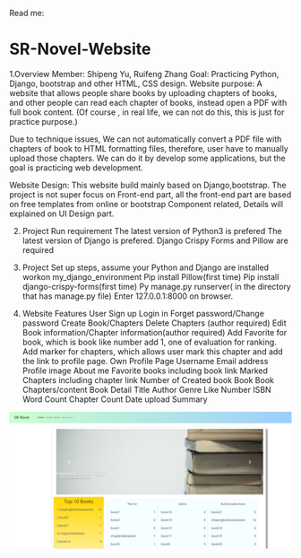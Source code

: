 Read me:
# SR-Novel-Website
1.Overview 
Member:    Shipeng Yu, Ruifeng Zhang
Goal:     Practicing Python, Django, bootstrap and other HTML, CSS design.
Website purpose:    	A website that allows people share books by uploading chapters of books, and other people can read each chapter of books, instead open a PDF with full book content. 
 (Of course , in real life, we can not do this, this is just for practice purpose.)

Due to technique issues, We can not automatically convert a PDF file with chapters of book to  HTML formatting files, therefore, user have to manually upload those chapters. We can do it by develop some applications, but the goal is practicing web development.

Website Design:	This website build mainly based on Django,bootstrap. The project is not super focus on Front-end part, all the front-end part are based on free templates from online or bootstrap Component related, Details will explained on UI Design part.

2. Project Run requirement
The latest version of Python3 is prefered
The latest version of Django is prefered. 
Django Crispy Forms and Pillow are required

3. Project Set up steps, assume your Python and Django are installed
workon my_django_environment
Pip install Pillow(first time)
Pip install django-crispy-forms(first time)
Py manage.py runserver( in the directory that has manage.py file)
Enter 127.0.0.1:8000 on browser.

4. Website Features
User
Sign up
Login in
Forget password/Change password
Create Book/Chapters
Delete Chapters (author required)
Edit Book information/Chapter information(author required)
Add Favorite for book, which is book like number add 1, one of evaluation for ranking.
Add marker for chapters, which allows user mark this chapter and add the link to profile page.
Own Profile Page
Username
Email address
Profile image
About me
Favorite books including book link
Marked Chapters including chapter link
Number of Created book
Book
Book Chapters/content
Book Detail
Title
Author
Genre
Like Number
ISBN
Word Count
Chapter Count
Date upload
Summary



![alt text](https://github.com/GK67/SR-Novel-Website/blob/master/UI/index.png?raw=true)
